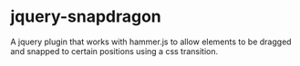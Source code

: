 jquery-snapdragon
=================

A jquery plugin that works with hammer.js to allow elements to be dragged and snapped to certain positions using a css transition.
